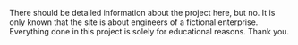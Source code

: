 There should be detailed information about the project here, but no. 
It is only known that the site is about engineers of a fictional enterprise. 
Everything done in this project is solely for educational reasons. 
Thank you.